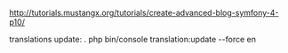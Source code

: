 http://tutorials.mustangx.org/tutorials/create-advanced-blog-symfony-4-p10/


translations update: .
php bin/console translation:update --force en